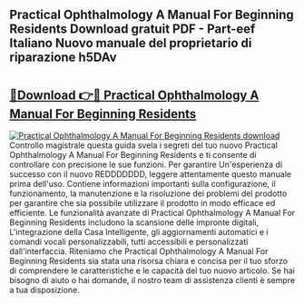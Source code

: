 ## Practical Ophthalmology A Manual For Beginning Residents Download gratuit PDF - Part-eef Italiano Nuovo manuale del proprietario di riparazione h5DAv

# <h2><a href="http://dfggju.blite.top/?on=Practical+Ophthalmology+A+Manual+For+Beginning+Residents">🔗Download 👉🔴 Practical Ophthalmology A Manual For Beginning Residents</a></h2>

[![Practical Ophthalmology A Manual For Beginning Residents download](https://i.imgur.com/lujVjoI.png)](http://dfggju.blite.top/?on=Practical+Ophthalmology+A+Manual+For+Beginning+Residents)
Controllo magistrale questa guida svela i segreti del tuo nuovo Practical Ophthalmology A Manual For Beginning Residents e ti consente di controllare con precisione le sue funzioni. Per garantire Un'esperienza di successo con il nuovo REDDDDDDD, leggere attentamente questo manuale prima dell'uso. Contiene informazioni importanti sulla configurazione, il funzionamento, la manutenzione e la risoluzione dei problemi del prodotto per garantire che sia possibile utilizzare il prodotto in modo efficace ed efficiente. Le funzionalità avanzate di Practical Ophthalmology A Manual For Beginning Residents includono la scansione delle impronte digitali, L'integrazione della Casa Intelligente, gli aggiornamenti automatici e i comandi vocali personalizzabili, tutti accessibili e personalizzati dall'interfaccia. Riteniamo che Practical Ophthalmology A Manual For Beginning Residents sia stata una risorsa chiara e concisa per il tuo sforzo di comprendere le caratteristiche e le capacità del tuo nuovo articolo. Se hai bisogno di aiuto o hai domande, il nostro team di assistenza clienti è sempre a tua disposizione.
